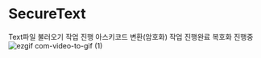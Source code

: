 # SecureText
Text파일 불러오기 작업 진행
아스키코드 변환(암호화) 작업 진행완료 복호화 진행중
![ezgif com-video-to-gif (1)](https://github.com/jitaeyu/SecureText/assets/84373336/f7282793-0a2e-4385-8a07-97101f41e3d5)


